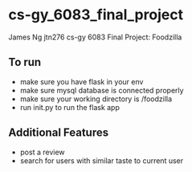 # cs-gy_6083_final_project
James Ng jtn276 cs-gy 6083 Final Project: Foodzilla 
## To run
* make sure you have flask in your env
* make sure mysql database is connected properly
* make sure your working directory is /foodzilla
* run init.py to run the flask app
## Additional Features
* post a review
* search for users with similar taste to current user
